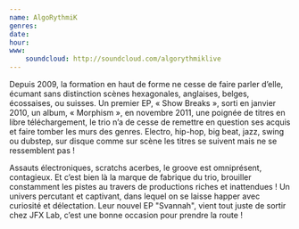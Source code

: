 ```yaml
---
name: AlgoRythmiK
genres:
date:
hour:
www:
    soundcloud: http://soundcloud.com/algorythmiklive
---
```

Depuis 2009, la formation en haut de forme ne cesse de faire parler d’elle, écumant sans distinction scènes hexagonales, anglaises, belges, écossaises, ou suisses. Un premier EP, « Show Breaks », sorti en janvier 2010, un album, « Morphism », en novembre 2011, une poignée de titres en libre téléchargement, le trio n’a de cesse de remettre en question ses acquis et faire tomber les murs des genres. Electro, hip-hop, big beat, jazz, swing ou dubstep, sur disque comme sur scène les titres se suivent mais ne se ressemblent pas !

Assauts électroniques, scratchs acerbes, le groove est omniprésent, contagieux. Et c’est bien là la marque de fabrique du trio, brouiller constamment les pistes au travers de productions riches et inattendues ! Un univers percutant et captivant, dans lequel on se laisse happer avec curiosité et délectation. Leur nouvel EP "Svannah", vient tout juste de sortir chez JFX Lab, c’est une bonne occasion pour prendre la route !
